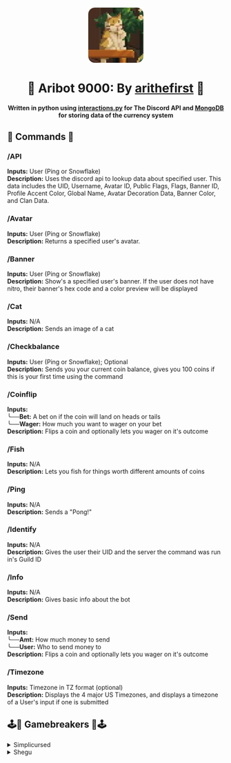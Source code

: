 <p align="center"><img src=images/botpfp.png></p>
<h1 align="center"><b>🤖 Aribot 9000: By <a href="https://arithefirst.com">arithefirst</a> 🤖</b></h1>
<h4 align="center">Written in python using <a href="https://github.com/interactions-py">interactions.py</a> for The Discord API and <a href="https://www.mongodb.com/">MongoDB</a> for storing data of the currency system</h4>

<h2>💾 Commands 💾</h2>

### /API
**Inputs:** User (Ping or Snowflake)<br>
**Description:** Uses the discord api to lookup data about specified user. This data includes the UID, Username, Avatar ID, Public Flags, Flags, Banner ID, Profile Accent Color, Global Name, Avatar Decoration Data, Banner Color, and Clan Data. 

### /Avatar
**Inputs:** User (Ping or Snowflake)<br>
**Description:** Returns a specified user's avatar.

### /Banner
**Inputs:** User (Ping or Snowflake)<br>
**Description:** Show's a specified user's banner. If the user does not have nitro, their banner's hex code and a color preview will be displayed

### /Cat
**Inputs:** N/A<br>
**Description:** Sends an image of a cat

### /Checkbalance
**Inputs:** User (Ping or Snowflake); Optional<br>
**Description:** Sends you your current coin balance, gives you 100 coins if this is your first time using the command

### /Coinflip
**Inputs:**<br>
╰──**Bet:** A bet on if the coin will land on heads or tails<br>
╰──**Wager:** How much you want to wager on your bet<br>
**Description:** Flips a coin and optionally lets you wager on it's outcome

### /Fish
**Inputs:** N/A<br>
**Description:** Lets you fish for things worth different amounts of coins

### /Ping
**Inputs:** N/A<br>
**Description:** Sends a "Pong!"

### /Identify
**Inputs:** N/A<br>
**Description:** Gives the user their UID and the server the command was run in's Guild ID

### /Info
**Inputs:** N/A<br>
**Description:** Gives basic info about the bot

### /Send
**Inputs:**<br>
╰──**Amt:** How much money to send<br>
╰──**User:** Who to send money to<br>
**Description:** Flips a coin and optionally lets you wager on it's outcome

### /Timezone
**Inputs:** Timezone in TZ format (optional) <br>
**Description:** Displays the 4 major US Timezones, and displays a timezone of a User's input if one is submitted

<h2>🕹️🚫 Gamebreakers 🚫🕹️</h2>
<details closed>
<summary>Simplicursed</summary>
⠀ <a href="https://discord.com/users/490112659711328257">Simplicursed</a> has been added as a gamebreaker for discovering that the /coinflip command could be exploited using negative numbers.
<img src=images/simplicursed.png>
</details>

<details closed>
<summary>Shegu</summary>
⠀ <a href="https://discord.com/users/373905037057064970">Shegu</a> has been added as a gamebreaker for discovering that the /API and /Banner commands would error out when used on most bots.
</details>